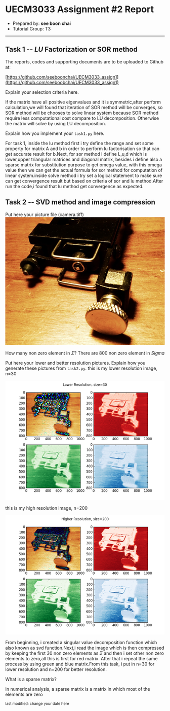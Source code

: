 UECM3033 Assignment #2 Report
========================================================

- Prepared by: **see boon chai**
- Tutorial Group: T3

--------------------------------------------------------

## Task 1 --  $LU$ Factorization or SOR method

The reports, codes and supporting documents are to be uploaded to Github at: 

[https://github.com/seeboonchai/UECM3033_assign1](https://github.com/seeboobchai/UECM3033_assign1)

Explain your selection criteria here.

If the matrix have all positive eigenvalues and it is symmetric,after perform calculation,we will found that iteration of SOR method will be converges, so  SOR method  will be chooses to solve linear system because SOR method require less computational cost compare to LU decomposition. Otherwise the matrix will solve by  using LU decomposition.

Explain how you implement your `task1.py` here.

For task 1, inside the lu method first i try define the range and set some property  for matrix A and b in order to perform lu factorisation so that can get accurate result for b.Next, for sor method i define L,u,d which is lower,upper  triangular matrices and diagonal matrix, besides i define also a sparse matrix for substitution purpose to get omega value, with this omega value then we can get the actual formula for sor method for computation of linear system.inside solve method i try set a logical statement to make sure can get convergence result but based on criteria of sor and lu method.After run the code,i found that lu method get convergence as expected.

## Task 2 -- SVD method and image compression

Put here your picture file (camera.tiff)
![camera.tiff](camera.tiff)

How many non zero element in $\Sigma$?
There are 800 non zero element in $Sigma$

Put here your lower and better resolution pictures. Explain how you generate
these pictures from `task2.py`.
this is my lower resolution image, n=30

![lower.tiff](lower.tiff)

this is my high resolution image, n=200

![high.tiff](high.tiff)

 From beginning, i created a  singular value decomposition function which also known as svd function.Next,i read the image which is then compressed by keeping the first 30 non zero elements as $\Sigma$ and then  i set other non zero elements to zero,all this is first for red matrix. After that i repeat the same process by using green and blue matrix.From this task, i put in n=30 for lower resolution and n=200 for better resolution.



What is a sparse matrix?

In numerical analysis, a sparse matrix is a matrix in which most of the elements are zero


<sup>last modified: change your date here</sup>
